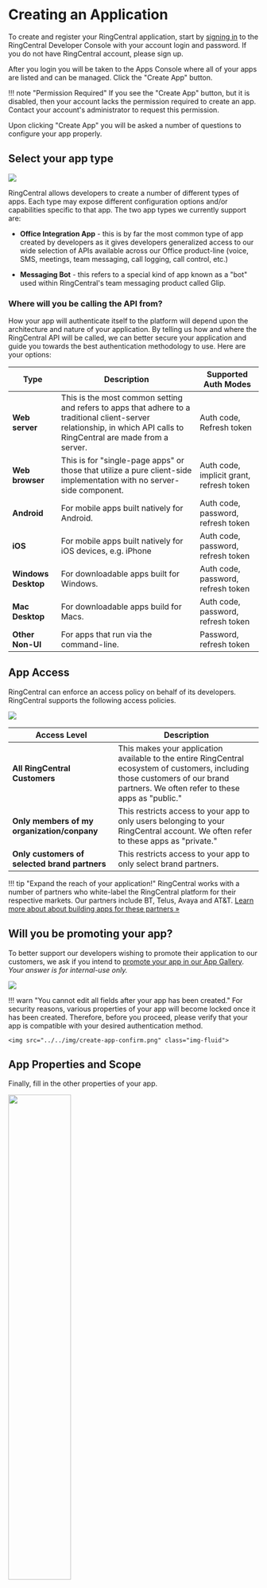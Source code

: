 # Creating an Application

To create and register your RingCentral application, start by [signing in](https://developers.ringcentral.com/login.html#/) to the RingCentral Developer Console with your account login and password. If you do not have RingCentral account, please sign up.

After you login you will be taken to the Apps Console where all of your apps are listed and can be managed. Click the "Create App" button.

!!! note "Permission Required"
    If you see the "Create App" button, but it is disabled, then your account lacks the permission required to create an app. Contact your account's administrator to request this permission.

Upon clicking "Create App" you will be asked a number of questions to configure your app properly. 

## Select your app type

<img src="../../img/create-app-type.png" class="img-fluid">

RingCentral allows developers to create a number of different types of apps. Each type may expose different configuration options and/or capabilities specific to that app. The two app types we currently support are:

* **Office Integration App** - this is by far the most common type of app created by developers as it gives developers generalized access to our wide selection of APIs available across our Office product-line (voice, SMS, meetings, team messaging, call logging, call control, etc.)

* **Messaging Bot** - this refers to a special kind of app known as a "bot" used within RingCentral's team messaging product called Glip. 

### Where will you be calling the API from?

How your app will authenticate itself to the platform will depend upon the architecture and nature of your application. By telling us how and where the RingCentral API will be called, we can better secure your application and guide you towards the best authentication methodology to use. Here are your options:

| Type | Description | Supported Auth Modes | 
|-|-|-|
| **Web server** | This is the most common setting and refers to apps that adhere to a traditional client-server relationship, in which API calls to RingCentral are made from a server. | Auth code, Refresh token |
| **Web browser** | This is for "single-page apps" or those that utilize a pure client-side implementation with no server-side component. | Auth code, implicit grant, refresh token |
| **Android** | For mobile apps built natively for Android. | Auth code, password, refresh token |
| **iOS** | For mobile apps built natively for iOS devices, e.g. iPhone | Auth code, password, refresh token |
| **Windows Desktop** | For downloadable apps built for Windows. | Auth code, password, refresh token |
| **Mac Desktop** | For downloadable apps build for Macs. | Auth code, password, refresh token |
| **Other Non-UI** | For apps that run via the command-line. | Password, refresh token |

## App Access

RingCentral can enforce an access policy on behalf of its developers. RingCentral supports the following access policies.

<img src="../../img/create-app-access.png" class="img-fluid">

| Access Level | Description |
|-|-|
| **All RingCentral Customers** | This makes your application available to the entire RingCentral ecosystem of customers, including those customers of our brand partners. We often refer to these apps as "public." |
| **Only members of my organization/conpany** | This restricts access to your app to only users belonging to your RingCentral account. We often refer to these apps as "private." |
| **Only customers of selected brand partners** | This restricts access to your app to only select brand partners. |

!!! tip "Expand the reach of your application!"
    RingCentral works with a number of partners who white-label the RingCentral platform for their respective markets. Our partners include BT, Telus, Avaya and AT&T. [Learn more about about building apps for these partners &raquo;](../partner-compatibility/)

## Will you be promoting your app?

To better support our developers wishing to promote their application to our customers, we ask if you intend to [promote your app in our App Gallery](../app-gallery/). *Your answer is for internal-use only.*

<img src="../../img/create-app-promote.png" class="img-fluid">

!!! warn "You cannot edit all fields after your app has been created."
    For security reasons, various properties of your app will become locked once it has been created. Therefore, before you proceed, please verify that your app is compatible with your desired authentication method.
    
    <img src="../../img/create-app-confirm.png" class="img-fluid">

## App Properties and Scope

Finally, fill in the other properties of your app. 

<img src="../../img/create-app-properties.png" width="50%" class="img-fluid">

| Field | Description | 
|-|-|
| **Application Name** | Enter the name of your app. This name will be displayed to your users during authorization. |
| **Organization Name** | Enter the name of your organization. This name will be displayed to your users during authorization. You will only prompted for this the first time you create an app. | 
| **App Description** | Enter the text describing your app which is needed for app graduation only and will *not* be displayed to your app users. It should contain minimum 20 characters. |
| **App Permissions** | Enter the permissions, or "app scope" your app will require. This will restrict what APIs your app will have permission to call, and can protect your app from mis-use or abuse. |
| **URLs** | You may need to register a set of URLs for your app to facilitate a secure authorization process. | 

## What next? Code your app...

With your application having been created, you are now ready to begin building your app. Make note of your app's Client ID and Client Secret as you will need these when authenticating your app to the platform.

To help you get started, considering using one of the following Quick Starts:

* [SMS](../../sms/quick-start/)
* [Fax](../../fax/quick-start/)
* [Voice](../../voice/quick-start/)
* [Meetings](../../meetings/quick-start/)
  
